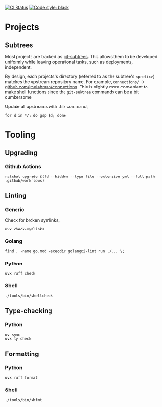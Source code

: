 [![CI Status](https://github.com/jmelahman/monorepo/actions/workflows/test.yml/badge.svg)](https://github.com/jmelahman/monorepo/actions/workflows/test.yml)
[![Code style: black](https://img.shields.io/badge/code%20style-black-000000.svg)](https://github.com/psf/black)

# Projects

## Subtrees

Most projects are tracked as [git-subtrees](https://github.com/git/git/blob/master/contrib/subtree/git-subtree.txt).
This allows them to be developed uniformly while leaving operational tasks, such as deployments, independent.

By design, each projects's directory (referred to as the subtree's `<prefix>`) matches the upstream repository name.
For example, `connections/` → [github.com/jmelahman/connections](https://github.com/jmelahman/connections).
This is slightly more convenient to make shell functions since the `git-subtree` commands can be a bit cumbersome.

Update all upstreams with this command,

```shell
for d in */; do gsp $d; done
```

# Tooling

## Upgrading

### Github Actions

```
ratchet upgrade $(fd --hidden --type file --extension yml --full-path .github/workflows)
```

## Linting

### Generic

Check for broken symlinks,

```shell
uvx check-symlinks
```
### Golang

```shell
find . -name go.mod -execdir golangci-lint run ./... \;
```

### Python

```shell
uvx ruff check
```

### Shell

```shell
./tools/bin/shellcheck
```

## Type-checking

### Python

```shell
uv sync
uvx ty check
```

## Formatting

### Python

```shell
uvx ruff format
```

### Shell

```shell
./tools/bin/shfmt
```
